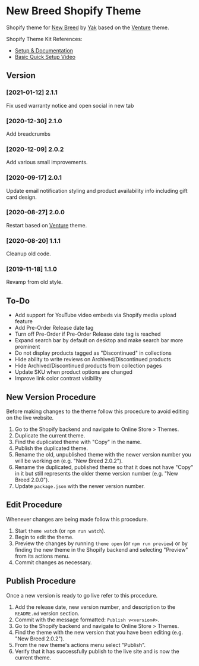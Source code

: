 # New Breed Shopify Theme

Shopify theme for [New Breed](https://newbreedpb.com) by [Yak](https://isaacyakl.com) based on the [Venture](https://themes.shopify.com/themes/venture/styles/snowboards) theme.

Shopify Theme Kit References:

-  [Setup & Documentation](https://shopify.github.io/themekit/)
-  [Basic Quick Setup Video](https://www.youtube.com/watch?v=SWqeAM8MCFU)

## Version

### [2021-01-12] 2.1.1

Fix used warranty notice and open social in new tab

### [2020-12-30] 2.1.0

Add breadcrumbs

### [2020-12-09] 2.0.2

Add various small improvements.

### [2020-09-17] 2.0.1

Update email notification styling and product availability info including gift card design.

### [2020-08-27] 2.0.0

Restart based on [Venture](https://themes.shopify.com/themes/venture/styles/snowboards) theme.

### [2020-08-20] 1.1.1

Cleanup old code.

### [2019-11-18] 1.1.0

Revamp from old style.

## To-Do

-  Add support for YouTube video embeds via Shopify media upload feature
-  Add Pre-Order Release date tag
-  Turn off Pre-Order if Pre-Order Release date tag is reached
-  Expand search bar by default on desktop and make search bar more prominent
-  Do not display products tagged as "Discontinued" in collections
-  Hide ability to write reviews on Archived/Discontinued products
-  Hide Archived/Discontinued products from collection pages
-  Update SKU when product options are changed
-  Improve link color contrast visibility

## New Version Procedure

Before making changes to the theme follow this procedure to avoid editing on the live website.

1. Go to the Shopify backend and navigate to Online Store > Themes.
2. Duplicate the current theme.
3. Find the duplicated theme with "Copy" in the name.
4. Publish the duplicated theme.
5. Rename the old, unpublished theme with the newer version number you will be working on (e.g. "New Breed 2.0.2").
6. Rename the duplicated, published theme so that it does not have "Copy" in it but still represents the older theme version number (e.g. "New Breed 2.0.0").
7. Update `package.json` with the newer version number.

## Edit Procedure

Whenever changes are being made follow this procedure.

1. Start `theme watch` (or `npm run watch`).
2. Begin to edit the theme.
3. Preview the changes by running `theme open` (or `npm run preview`) or by finding the new theme in the Shopify backend and selecting "Preview" from its actions menu.
4. Commit changes as necessary.

## Publish Procedure

Once a new version is ready to go live refer to this procedure.

1. Add the release date, new version number, and description to the `README.md` version section.
2. Commit with the message formatted: `Publish v<version#>`.
3. Go to the Shopify backend and navigate to Online Store > Themes.
4. Find the theme with the new version that you have been editing (e.g. "New Breed 2.0.2").
5. From the new theme's actions menu select "Publish".
6. Verify that it has successfully publish to the live site and is now the current theme.
